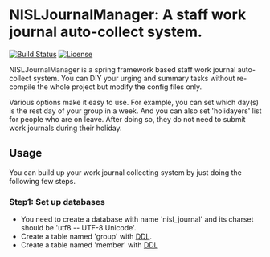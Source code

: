 # NISLJournalManager: A staff work journal auto-collect system.
[![Build Status](https://travis-ci.com/Implementist/NISLJournalManager.svg?token=tApu9wqBLRxw6iZbENoB&branch=master)](https://travis-ci.com/Implementist/NISLJournalManager)
[![License](https://img.shields.io/badge/licence-Apache%202.0-brightgreen.svg?style=flat)](LICENSE)

NISLJournalManager is a spring framework based staff work journal auto-collect system. You can DIY your urging and summary tasks without re-compile the whole project but modify the config files only.

Various options make it easy to use. For example, you can set which day(s) is the rest day of your group in a week. And you can also set 'holidayers' list for people who are on leave. After doing so, they do not need to submit work journals during their holiday.

## Usage
You can build up your work journal collecting system by just doing the following few steps.
### Step1: Set up databases
- You need to create a database with name 'nisl_journal' and its charset should be 'utf8 -- UTF-8 Unicode'.
- Create a table named 'group' with [DDL](https://github.com/Implementist/NISLJournalManager/blob/master/docs/ddl-group.md).
- Create a table named 'member' with [DDL](https://github.com/Implementist/NISLJournalManager/blob/master/docs/ddl-member.md)